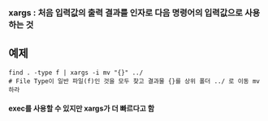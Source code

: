 ### xargs : 처음 입력값의 출력 결과를 인자로 다음 명령어의 입력값으로 사용하는 것


## 예제

```
find . -type f | xargs -i mv "{}" ../
# File Type이 일반 파일(f)인 것을 모두 찾고 결과물 {}를 상위 폴더 ../ 로 이동 mv 하라
```

#### exec를 사용할 수 있지만 xargs가 더 빠르다고 함
